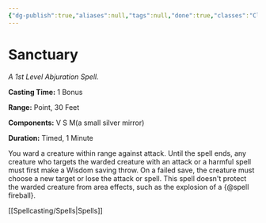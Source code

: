```yaml
---
{"dg-publish":true,"aliases":null,"tags":null,"done":true,"classes":"Cleric, Artificer, Artificer (Revisited), Artificer,","spellLevel":1,"school":"Abjuration","source":"PHB","permalink":"/spells/sanctuary/","dgHomeLink":false,"dgPassFrontmatter":true}
---
```


# Sanctuary
*A 1st Level Abjuration Spell.*

**Casting Time:** 1 Bonus

**Range:** Point, 30 Feet

**Components:** V S M(a small silver mirror)

**Duration:** Timed, 1 Minute

You ward a creature within range against attack. Until the spell ends, any creature who targets the warded creature with an attack or a harmful spell must first make a Wisdom saving throw. On a failed save, the creature must choose a new target or lose the attack or spell. This spell doesn't protect the warded creature from area effects, such as the explosion of a {@spell fireball}.

[[Spellcasting/Spells|Spells]]